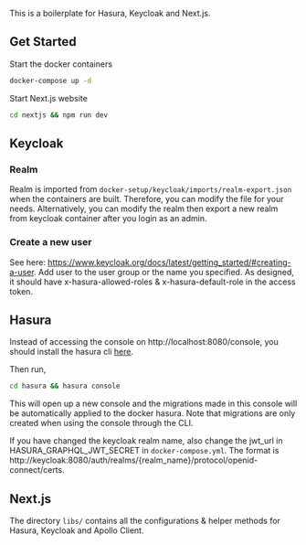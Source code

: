 This is a boilerplate for Hasura, Keycloak and Next.js.

## Get Started

Start the docker containers

```bash
docker-compose up -d
```

Start Next.js website

```bash
cd nextjs && npm run dev
```

## Keycloak

### Realm

Realm is imported from `docker-setup/keycloak/imports/realm-export.json` when the containers are built. Therefore, you can modify the file for your needs. Alternatively, you can modify the realm then export a new realm from keycloak container after you login as an admin.

### Create a new user

See here: https://www.keycloak.org/docs/latest/getting_started/#creating-a-user. Add user to the user group or the name you specified. As designed, it should have x-hasura-allowed-roles & x-hasura-default-role in the access token.

## Hasura

Instead of accessing the console on http://localhost:8080/console, you should install the hasura cli [here](https://hasura.io/docs/latest/graphql/core/hasura-cli/install-hasura-cli.html#install-hasura-cli).

Then run,

```bash
cd hasura && hasura console
```

This will open up a new console and the migrations made in this console will be automatically applied to the docker hasura. Note that migrations are only created when using the console through the CLI.

If you have changed the keycloak realm name, also change the jwt_url in HASURA_GRAPHQL_JWT_SECRET in `docker-compose.yml`. The format is http://keycloak:8080/auth/realms/{realm_name}/protocol/openid-connect/certs.

## Next.js

The directory `libs/` contains all the configurations & helper methods for Hasura, Keycloak and Apollo Client.
